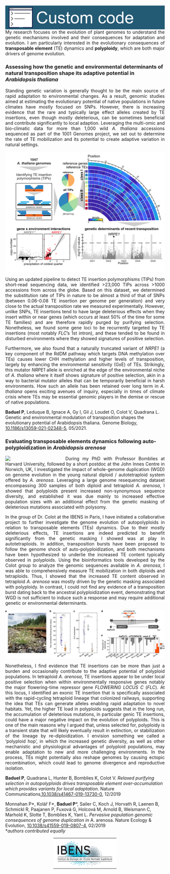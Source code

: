 <p>
<img align="left" src="/images/customcode.png">
</p>

<br/>
<br/>

<p align="justify">
My research focuses on the evolution of plant genomes to understand the genetic mechanisms involved and their consequences for adaptation and evolution. I am particularly interested in the evolutionary consequences of <b>transposable element</b> (TE) dynamics and <b>polyploidy</b>, which are both major drivers of genome evolution.
</p>

### Assessing how the genetic and environmental determinants of natural transposition shape its adaptive potential in _Arabidopsis thaliana_

<p align="justify">
Standing genetic variation is generally thought to be the main source of rapid adaptation to environmental changes. As a result, genomic studies aimed at estimating the evolutionary potential of native populations in future climates have mostly focused on SNPs. However, there is increasing evidence that the rare and typically large effect alleles created by TE insertions, even though mostly deleterious, can be sometimes beneficial and contribute significantly to local adaption. Leveraging the multi-omic and bio-climatic data for more than 1,000 wild <em>A. thaliana</em> accessions sequenced as part of the 1001 Genomes project, we set out to determine the rate of TE mobilization and its potential to create adaptive variation in natural settings. 
</p>

<img align="center" src="/images/GBIO_summary-fig.png" >

<p align="justify">
Using an updated pipeline to detect TE insertion polymorphisms (TIPs) from short-read sequencing data, we identified >23,000 TIPs across >1000 accessions from across the globe. Based on this dataset, we determined the substitution rate of TIPs in nature to be almost a third of that of SNPs (between 0.06-0.08 TE insertion per genome per generation) and very close to the actual transposition rate we measured experimentally. However, unlike SNPs, TE insertions tend to have large deleterious effects when they insert within or near genes (which occurs at least 50% of the time for some TE families) and are therefore rapidly purged by purifying selection. Nonetheless, we found some gene loci to be recurrently targeted by TE insertions (most notably <em>FLC</em>’s 1st intron), and these tended to be found in disturbed environments where they showed signatures of positive selection.
</p>

<p align="justify">
Furthermore, we also found that a naturally truncated variant of <em>NRPE1</em> (a key component of the RdDM pathway which targets DNA methylation over TEs) causes lower CHH methylation and higher levels of transposition, largely by enhancing the environmental sensitivity (GxE) of TEs. Strikingly, this mutator <em>NRPE1</em> allele is enriched at the edge of the environmental niche of <em>A. thaliana</em> where it itself shows signature of positive selection, akin in a way to bacterial mutator alleles that can be temporarily beneficial in harsh environments. How such an allele has been retained over long term in <em>A. thaliana</em> opens exciting avenues of inquiry, especially in times of climate crisis where TEs may be essential genomic players in the demise or rescue of native populations.
</p>


**Baduel P**, Leduque B, Ignace A, Gy I, Gil J, Loudet O, Colot V, Quadrana L. Genetic and environmental modulation of transposition shapes the evolutionary potential of Arabidopsis thaliana. Genome Biology, [10.1186/s13059-021-02348-5](https://doi.org/10.1186/s13059-021-02348-5), 05/2021. 

### Evaluating transposable elements dynamics following auto-polyploidization in _Arabidopsis arenosa_

<img align="left" src="/images/DSC01221.JPG" style="margin-right: 15px;" width="175">

<p align="justify">
During my PhD with Professor Bomblies at Harvard University, followed by a short postdoc at the John Innes Centre in Norwich, UK, I investigated the impact of whole-genome duplication (WGD) on genome evolution in the young natural diploid / autotetraploid system offered by <em>A. arenosa</em>. Leveraging a large genome resequencing dataset encompassing 300 samples of both diploid and tetraploid <em>A. arenosa</em>, I showed that polyploids present increased non-synonymous sequence diversity, and established it was due mainly to increased effective population sizes with an additional effect from the genetic masking of deleterious mutations associated with polysomy. 
</p>

<p align="justify">
In the group of Dr. Colot at the IBENS in Paris, I have initiated a collaborative project to further investigate the genome evolution of autopolyploids in relation to transposable elements (TEs) dynamics. Due to their mostly deleterious effects, TE insertions are indeed predicted to benefit significantly from the genetic masking I showed was at play in autotetraploids. In addition, transposition bursts have been proposed to follow the genome shock of auto-polyploidization, and both mechanisms have been hypothesized to underlie the increased TE content typically observed in polyploids. Using the bioinformatics tools developed by the Colot group to analyze the genomic sequences available in <em>A. arenosa</em>, I was able to comprehensively measure TE mobilization in both diploids and tetraploids. Thus, I showed that the increased TE content observed in tetraploid <em>A. arenosa</em> was mostly driven by the genetic masking associated with polyploidy. In contrast, I could not find any evidence of a transposition burst dating back to the ancestral polyploidization event, demonstrating that WGD is not sufficient to induce such a response and may require additional genetic or environmental determinants. 
</p>

<img align="center" src="/images/NatComm2019_Figure 5.png" >

<p align="justify">
Nonetheless, I find evidence that TE insertions can be more than just a burden and occasionally contribute to the adaptive potential of polyploid populations. In tetraploid <em>A. arenosa</em>, TE insertions appear to be under local positive selection when within environmentally responsive genes notably the major flowering-time repressor gene <em>FLOWERING LOCUS C</em> (<em>FLC</em>). At this locus, I identified an exonic TE insertion that is specifically associated with the rapid-cycling tetraploid lineage that colonized railways, supporting the idea that TEs can generate alleles enabling rapid adaptation to novel habitats. Yet, the higher TE load in polyploids suggests that in the long run, the accumulation of deleterious mutations, in particular genic TE insertions, could have a major negative impact on the evolution of polyploids. This is one of the main reasons why I argued that, unless selected for, polyploidy is a transient state that will likely eventually result in extinction, or stabilization of the lineage by re-diploidization. I envision something we called a ‘polyploid hop’, in which the increased genetic diversity, as well as other mechanistic and physiological advantages of polyploid populations, may enable adaptation to new and more challenging environments. In the process, TEs might potentially also reshape genomes by causing ectopic recombination, which could lead to genome divergence and reproductive isolation.
</p>

**Baduel P**, Quadrana L, Hunter B, Bomblies K, Colot V. _Relaxed purifying selection in autopolyploids drives transposable element over-accumulation which provides variants for local adaptation_. Nature Communications,[10.1038/s41467-019-13730-0](https://doi.org/10.1038/s41467-019-13730-0), 12/2019

Monnahan P\*, Kolář F\*, **Baduel P**\*, Sailer C, Koch J, Horvath R, Laenen B, Schmickl R, Paajanen P, Fuxová G, Holcová M, Arnold B, Weismann C, Marhold K, Slotte T, Bomblies K, Yant L. _Pervasive population genomic consequences of genome duplication in_ A. arenosa. Nature Ecology & Evolution, [10.1038/s41559-019-0807-4](https://doi.org/10.1038/s41559-019-0807-4), 02/2019  
*_authors contributed equally_

<p align="center"><a href="https://www.ibens.ens.fr/?lang=en">
<img src="/images/logo_ibens.gif" width="200" alt="https://www.ibens.ens.fr/?lang=en">
  </a></p>


